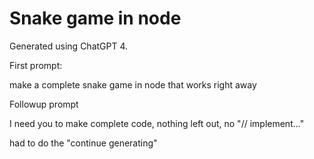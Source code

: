 # Snake game in node

Generated using ChatGPT 4.

First prompt:

make a complete snake game in node that works right away

Followup prompt

I need you to make complete code, nothing left out, no "// implement..."

had to do the "continue generating"
